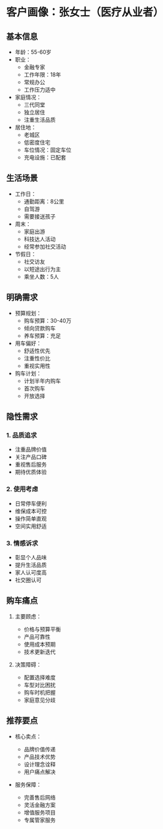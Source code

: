 # 客户画像：张女士（医疗从业者）

## 基本信息
- 年龄：55-60岁
- 职业：
  - 金融专家
  - 工作年限：18年
  - 常规办公
  - 工作压力适中
- 家庭情况：
  - 三代同堂
  - 独立居住
  - 注重生活品质
- 居住地：
  - 老城区
  - 低密度住宅
  - 车位情况：固定车位
  - 充电设施：已配套

## 生活场景
- 工作日：
  - 通勤距离：8公里
  - 自驾游
  - 需要接送孩子
- 周末：
  - 家庭出游
  - 科技达人活动
  - 经常参加社交活动
- 节假日：
  - 社交访友
  - 以短途出行为主
  - 乘坐人数：5人

## 明确需求
- 预算规划：
  - 购车预算：30-40万
  - 倾向贷款购车
  - 养车预算：充足
- 用车偏好：
  - 舒适性优先
  - 注重性价比
  - 重视实用性
- 购车计划：
  - 计划半年内购车
  - 首次购车
  - 开放选择

## 隐性需求
### 1. 品质追求
- 注重品牌价值
- 关注产品口碑
- 重视售后服务
- 期待优质体验

### 2. 使用考虑
- 日常停车便利
- 维保成本可控
- 操作简单直观
- 空间实用舒适

### 3. 情感诉求
- 彰显个人品味
- 提升生活品质
- 家人认可度高
- 社交圈认可

## 购车痛点
1. 主要顾虑：
   - 价格与预算平衡
   - 产品可靠性
   - 使用成本预期
   - 技术更新迭代

2. 决策障碍：
   - 配置选择难度
   - 车型对比困扰
   - 购车时机把握
   - 家庭意见分歧

## 推荐要点
- 核心卖点：
  - 品牌价值传递
  - 产品技术优势
  - 设计理念诠释
  - 用户痛点解决

- 服务保障：
  - 完善售后网络
  - 灵活金融方案
  - 增值服务项目
  - 专属管家服务